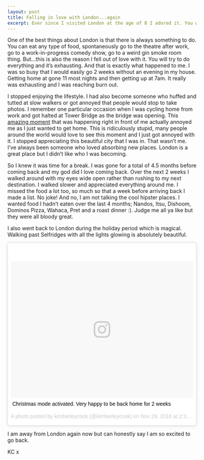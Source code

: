 ```yaml
---
layout: post
title: Falling in love with London...again
excerpt: Ever since I visited London at the age of 8 I adored it. You will always be exploring and finding new places but I fell out of love with it.
---
```

One of the best things about London is that there is always something to do. You can eat any type of food, spontaneously go to the theatre after work, go to a work-in-progress comedy show, go to a weird gin smoke room thing. But...this is also the reason I fell out of love with it. You will try to do everything and it’s exhausting. And that is exactly what happened to me. I was so busy that I would easily go 2 weeks without an evening in my house. Getting home at gone 11 most nights and then getting up at 7am. It really was exhausting and I was reaching burn out.

I stopped enjoying the lifestyle. I had also become someone who huffed and tutted at slow walkers or got annoyed that people would stop to take photos. I remember one particular occasion when I was cycling home from work and got halted at Tower Bridge as the bridge was opening. This [amazing moment](https://www.instagram.com/p/vo6ICEK-Fb/?taken-by=kimberleycook) that was happening right in front of me actually annoyed me as I just wanted to get home. This is ridiculously stupid, many people around the world would love to see this moment and I just got annoyed with it. I stopped appreciating this beautiful city that I was in. That wasn’t me. I’ve always been someone who loved absorbing new places. London is a great place but I didn’t like who I was becoming.

So I knew it was time for a break. I was gone for a total of 4.5 months before coming back and my god did I love coming back. Over the next 2 weeks I walked around with my eyes wide open rather than rushing to my next destination. I walked slower and appreciated everything around me. I missed the food a lot too, so much so that a week before arriving back I made a list. No joke! And no, I am not talking the cool hipster places. I wanted food I hadn’t eaten over the last 4 months; Nandos, Itsu, Dishoom, Dominos Pizza, Wahaca, Pret and a roast dinner :). Judge me all ya like but they were all bloody great.

I also went back to London during the holiday period which is magical. Walking past Selfridges with all the lights glowing is absolutely beautiful.

<div class="instagram-embed">
<blockquote class="instagram-media" data-instgrm-captioned data-instgrm-version="7" style=" background:#FFF; border:0; border-radius:3px; box-shadow:0 0 1px 0 rgba(0,0,0,0.5),0 1px 10px 0 rgba(0,0,0,0.15); margin: 1px; max-width:658px; padding:0; width:99.375%; width:-webkit-calc(100% - 2px); width:calc(100% - 2px);"><div style="padding:8px;"> <div style=" background:#F8F8F8; line-height:0; margin-top:40px; padding:37.4537037037037% 0; text-align:center; width:100%;"> <div style=" background:url(data:image/png;base64,iVBORw0KGgoAAAANSUhEUgAAACwAAAAsCAMAAAApWqozAAAABGdBTUEAALGPC/xhBQAAAAFzUkdCAK7OHOkAAAAMUExURczMzPf399fX1+bm5mzY9AMAAADiSURBVDjLvZXbEsMgCES5/P8/t9FuRVCRmU73JWlzosgSIIZURCjo/ad+EQJJB4Hv8BFt+IDpQoCx1wjOSBFhh2XssxEIYn3ulI/6MNReE07UIWJEv8UEOWDS88LY97kqyTliJKKtuYBbruAyVh5wOHiXmpi5we58Ek028czwyuQdLKPG1Bkb4NnM+VeAnfHqn1k4+GPT6uGQcvu2h2OVuIf/gWUFyy8OWEpdyZSa3aVCqpVoVvzZZ2VTnn2wU8qzVjDDetO90GSy9mVLqtgYSy231MxrY6I2gGqjrTY0L8fxCxfCBbhWrsYYAAAAAElFTkSuQmCC); display:block; height:44px; margin:0 auto -44px; position:relative; top:-22px; width:44px;"></div></div> <p style=" margin:8px 0 0 0; padding:0 4px;"> <a href="https://www.instagram.com/p/BNaT7FvjD-9/" style=" color:#000; font-family:Arial,sans-serif; font-size:14px; font-style:normal; font-weight:normal; line-height:17px; text-decoration:none; word-wrap:break-word;" target="_blank">Christmas mode activated. Very happy to be back home for 2 weeks</a></p> <p style=" color:#c9c8cd; font-family:Arial,sans-serif; font-size:14px; line-height:17px; margin-bottom:0; margin-top:8px; overflow:hidden; padding:8px 0 7px; text-align:center; text-overflow:ellipsis; white-space:nowrap;">A photo posted by kimberleycook (@kimberleycook) on <time style=" font-family:Arial,sans-serif; font-size:14px; line-height:17px;" datetime="2016-11-29T22:38:43+00:00">Nov 29, 2016 at 2:38pm PST</time></p></div></blockquote>
</div>
<script async defer src="//platform.instagram.com/en_US/embeds.js"></script>

I am away from London again now but can honestly say I am so excited to go back.

KC x
